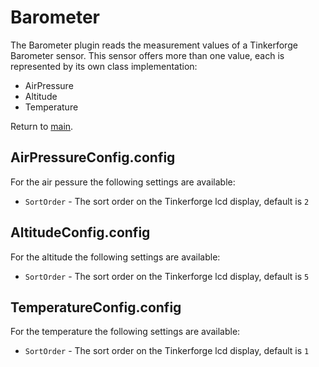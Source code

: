 # Barometer

The Barometer plugin reads the measurement values of a Tinkerforge Barometer sensor. This sensor offers more than one value, each is represented by its own class implementation:

* AirPressure
* Altitude
* Temperature

Return to [main](./../Readme.md).

## AirPressureConfig.config

For the air pessure the following settings are available:

* `SortOrder` - The sort order on the Tinkerforge lcd display, default is `2`

## AltitudeConfig.config

For the altitude the following settings are available:

* `SortOrder` - The sort order on the Tinkerforge lcd display, default is `5`

## TemperatureConfig.config

For the temperature the following settings are available:

* `SortOrder` - The sort order on the Tinkerforge lcd display, default is `1`
